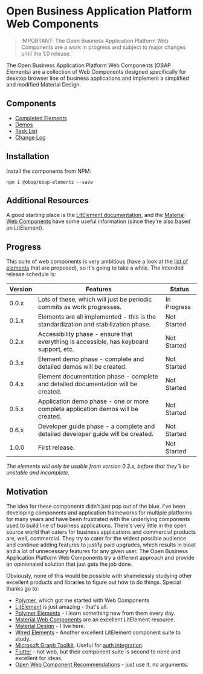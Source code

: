 # Open Business Application Platform Web Components

> IMPORTANT: The Open Business Application Platform Web Components are a work in progress and subject to major changes until the 1.0 release.

The Open Business Application Platform Web Components (OBAP Elements) are a collection of Web Components designed specifically for desktop browser line of business applications and implement a simplified and modified Material Design.

## Components

* [Completed Elements](docs/COMPONENTS.md)
* [Demos](https://openbap.github.io/demo/)
* [Task List](TASKS.md)
* [Change Log](CHANGELOG.md)

## Installation

Install the components from NPM:

```
npm i @obap/obap-elements --save
```

## Additional Resources

A good starting place is the [LitElement documentation](https://lit-element.polymer-project.org/), and the [Material Web Components](https://github.com/material-components/material-components-web-components) have some useful information (since they're also based on LitElement).

## Progress

This suite of web components is very ambitious (have a look at the [list of elements](TASKs.md) that are proposed), so it's going to take a while. The intended release schedule is:

|Version           |Features                                                                              |Status     |
|------------------|--------------------------------------------------------------------------------------|-----------|
|0.0.x             |Lots of these, which will just be periodic commits as work progresses.                |In Progress|
|0.1.x             |Elements are all implemented - this is the standardization and stabilization phase.   |Not Started|
|0.2.x             |Accessibility phase - ensure that everything is accessible, has keyboard support, etc.|Not Started|
|0.3.x             |Element demo phase - complete and detailed demos will be created.                     |Not Started|
|0.4.x             |Element documentation phase - complete and detailed documentation will be created.    |Not Started|
|0.5.x             |Application demo phase - one or more complete application demos will be created.      |Not Started|
|0.6.x             |Developer guide phase - a complete and detailed developer guide will be created.      |Not Started|
|1.0.0             |First release.                                                                        |Not Started|

*The elements will only be usable from version 0.3.x, before that they'll be unstable and incomplete.*

## Motivation

The idea for these components didn't just pop out of the blue. I've been developing components and application frameworks for multiple platforms for many years and have been frustrated with the underlying components used to build line of business applications. There's very little in the open source world that caters for business applications and commercial products are, well, commercial. They try to cater for the widest possible audience and continue adding features to justify paid upgrades, which results in bloat and a lot of unnecessary features for any given user. The Open Business Application Platform Web Components try a different approach and provide an opinionated solution that just gets the job done.

Obviously, none of this would be possible with shamelessly studying other excellent products and libraries to figure out how to do things. Special thanks go to:

* [Polymer](https://polymer-library.polymer-project.org/), which got me started with Web Components
* [LitElement](https://lit-element.polymer-project.org/) is just amazing - that's all.
* [Polymer Elements](https://www.webcomponents.org/author/PolymerElements) - I learn something new from them every day.
* [Material Web Components](https://github.com/material-components/material-components-web-components) are an excellent LitElement resource.
* [Material Design](https://material.io/design) - I live here.
* [Wired Elements](https://wiredjs.com/) - Another excellent LitElement component suite to study.
* [Microsoft Graph Toolkit](https://github.com/microsoftgraph/microsoft-graph-toolkit). Useful for [auth integration](https://docs.microsoft.com/en-us/graph/toolkit/overview).
* [Flutter](https://flutter.dev/) - not web, but their component suite is second to none and excellent for ideas.
* [Open Web Component Recommendations](https://open-wc.org/) - just use it, no arguments.

